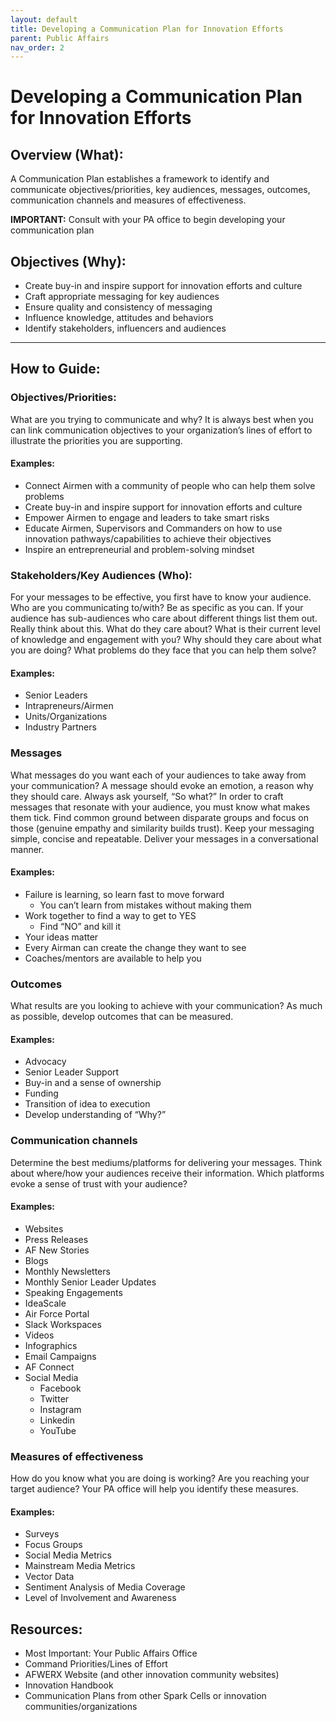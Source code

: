 ```yaml
---
layout: default
title: Developing a Communication Plan for Innovation Efforts
parent: Public Affairs
nav_order: 2
---
```


# Developing a Communication Plan for Innovation Efforts

## Overview (What):

A Communication Plan establishes a framework to identify and communicate objectives/priorities, key audiences, messages, outcomes, communication channels and measures of effectiveness.

**IMPORTANT:** Consult with your PA office to begin developing your communication plan

## Objectives (Why):

*   Create buy-in and inspire support for innovation efforts and culture
*   Craft appropriate messaging for key audiences
*   Ensure quality and consistency of messaging
*   Influence knowledge, attitudes and behaviors
*   Identify stakeholders, influencers and audiences

---

## How to Guide:

### Objectives/Priorities:

What are you trying to communicate and why? It is always best when you can link communication objectives to your organization’s lines of effort to illustrate the priorities you are supporting.

#### Examples:

*   Connect Airmen with a community of people who can help them solve problems
*   Create buy-in and inspire support for innovation efforts and culture
*   Empower Airmen to engage and leaders to take smart risks
*   Educate Airmen, Supervisors and Commanders on how to use innovation pathways/capabilities to achieve their objectives
*   Inspire an entrepreneurial and problem-solving mindset

### Stakeholders/Key Audiences (Who):

For your messages to be effective, you first have to know your audience. Who are you communicating to/with?  Be as specific as you can. If your audience has sub-audiences who care about different things list them out. Really think about this. What do they care about?  What is their current level of knowledge and engagement with you?  Why should they care about what you are doing? What problems do they face that you can help them solve?

#### Examples:

*   Senior Leaders
*   Intrapreneurs/Airmen
*   Units/Organizations
*   Industry Partners

### Messages

What messages do you want each of your audiences to take away from your communication?  A message should evoke an emotion, a reason why they should care.  Always ask yourself, “So what?” In order to craft messages that resonate with your audience, you must know what makes them tick. Find common ground between disparate groups and focus on those (genuine empathy and similarity builds trust). Keep your messaging simple, concise and repeatable. Deliver your messages in a conversational manner.

#### Examples:

*   Failure is learning, so learn fast to move forward
    *   You can’t learn from mistakes without making them
*   Work together to find a way to get to YES
    *   Find “NO” and kill it
*   Your ideas matter
*   Every Airman can create the change they want to see
*   Coaches/mentors are available to help you

### Outcomes

What results are you looking to achieve with your communication? As much as possible, develop outcomes that can be measured.

#### Examples:

*   Advocacy
*   Senior Leader Support
*   Buy-in and a sense of ownership
*   Funding
*   Transition of idea to execution
*   Develop understanding of “Why?”

### Communication channels

Determine the best mediums/platforms for delivering your messages. Think about where/how your audiences receive their information. Which platforms evoke a sense of trust with your audience?

#### Examples:

*   Websites
*   Press Releases
*   AF New Stories
*   Blogs
*   Monthly Newsletters
*   Monthly Senior Leader Updates
*   Speaking Engagements
*   IdeaScale
*   Air Force Portal
*   Slack Workspaces
*   Videos
*   Infographics
*   Email Campaigns
*   AF Connect
*   Social Media
    *   Facebook
    *   Twitter
    *   Instagram
    *   Linkedin
    *   YouTube

### Measures of effectiveness

How do you know what you are doing is working? Are you reaching your target audience? Your PA office will help you identify these measures.

#### Examples:

*   Surveys
*   Focus Groups
*   Social Media Metrics
*   Mainstream Media Metrics
*   Vector Data
*   Sentiment Analysis of Media Coverage
*   Level of Involvement and Awareness

## Resources:

*   Most Important: Your Public Affairs Office
*   Command Priorities/Lines of Effort
*   AFWERX Website (and other innovation community websites)
*   Innovation Handbook
*   Communication Plans from other Spark Cells or innovation communities/organizations
